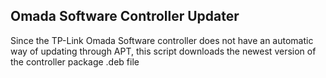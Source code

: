 ## Omada Software Controller Updater

Since the TP-Link Omada Software controller does not have an automatic way of updating through APT, this script downloads the newest version of the controller package .deb file